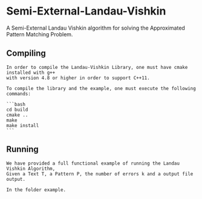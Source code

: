 # Semi-External-Landau-Vishkin
A Semi-External Landau Vishkin algorithm for solving the Approximated Pattern Matching Problem.


## Compiling
	In order to compile the Landau-Vishkin Library, one must have cmake installed with g++ 
	with version 4.8 or higher in order to support C++11.

	To compile the library and the example, one must execute the following commands:
	
	```bash
	cd build
	cmake ..
	make
	make install
	```
## Running 
	We have provided a full functional example of running the Landau Vishkin Algorithm, 
	Given a Text T, a Pattern P, the number of errors k and a output file output.

	In the folder example.